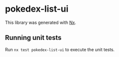 # pokedex-list-ui

This library was generated with [Nx](https://nx.dev).

## Running unit tests

Run `nx test pokedex-list-ui` to execute the unit tests.
